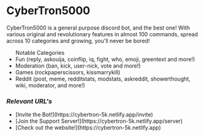 # CyberTron5000

<p>CyberTron5000 is a general purpose discord bot, and the best one! With various original and revolutionary features in almost 100 commands, spread across 10 categories and growing, you'll never be bored!</p>
 
<ul> Notable Categories
  <li>Fun (reply, askouija, coinflip, iq, fight, who, emoji, greentext and more!)</li>
  <li>Moderation (ban, kick, user-nick, vote and more!)</li>
  <li>Games (rockpaperscissors, kissmarrykill)</li>
  <li>Reddit (post, meme, redditstats, modstats, askreddit, showerthought, wiki, moderator, and more!)</li>
</ul>
  
### <em>Relevant URL's</em>
<ul>
  <li>[Invite the Bot!](https://cybertron-5k.netlify.app/invite)</li>
    <li>[Join the Support Server!](https://cybertron-5k.netlify.app/server)</li>
    <li>[Check out the website!](https://cybertron-5k.netlify.app)</li>
  </ul>
